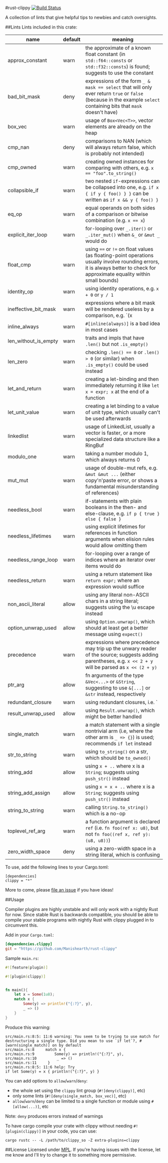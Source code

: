 #rust-clippy
[![Build Status](https://travis-ci.org/Manishearth/rust-clippy.svg?branch=master)](https://travis-ci.org/Manishearth/rust-clippy)

A collection of lints that give helpful tips to newbies and catch oversights.

##Lints
Lints included in this crate:

name                 | default | meaning
---------------------|---------|-----------------------------------------------------------------------------------------------------------------------------------------------------------------------------
approx_constant      | warn    | the approximate of a known float constant (in `std::f64::consts` or `std::f32::consts`) is found; suggests to use the constant
bad_bit_mask         | deny    | expressions of the form `_ & mask == select` that will only ever return `true` or `false` (because in the example `select` containing bits that `mask` doesn't have)
box_vec              | warn    | usage of `Box<Vec<T>>`, vector elements are already on the heap
cmp_nan              | deny    | comparisons to NAN (which will always return false, which is probably not intended)
cmp_owned            | warn    | creating owned instances for comparing with others, e.g. `x == "foo".to_string()`
collapsible_if       | warn    | two nested `if`-expressions can be collapsed into one, e.g. `if x { if y { foo() } }` can be written as `if x && y { foo() }`
eq_op                | warn    | equal operands on both sides of a comparison or bitwise combination (e.g. `x == x`)
explicit_iter_loop   | warn    | for-looping over `_.iter()` or `_.iter_mut()` when `&_` or `&mut _` would do
float_cmp            | warn    | using `==` or `!=` on float values (as floating-point operations usually involve rounding errors, it is always better to check for approximate equality within small bounds)
identity_op          | warn    | using identity operations, e.g. `x + 0` or `y / 1`
ineffective_bit_mask | warn    | expressions where a bit mask will be rendered useless by a comparison, e.g. `(x | 1) > 2`
inline_always        | warn    | `#[inline(always)]` is a bad idea in most cases
len_without_is_empty | warn    | traits and impls that have `.len()` but not `.is_empty()`
len_zero             | warn    | checking `.len() == 0` or `.len() > 0` (or similar) when `.is_empty()` could be used instead
let_and_return       | warn    | creating a let-binding and then immediately returning it like `let x = expr; x` at the end of a function
let_unit_value       | warn    | creating a let binding to a value of unit type, which usually can't be used afterwards
linkedlist           | warn    | usage of LinkedList, usually a vector is faster, or a more specialized data structure like a RingBuf
modulo_one           | warn    | taking a number modulo 1, which always returns 0
mut_mut              | warn    | usage of double-mut refs, e.g. `&mut &mut ...` (either copy'n'paste error, or shows a fundamental misunderstanding of references)
needless_bool        | warn    | if-statements with plain booleans in the then- and else-clause, e.g. `if p { true } else { false }`
needless_lifetimes   | warn    | using explicit lifetimes for references in function arguments when elision rules would allow omitting them
needless_range_loop  | warn    | for-looping over a range of indices where an iterator over items would do
needless_return      | warn    | using a return statement like `return expr;` where an expression would suffice
non_ascii_literal    | allow   | using any literal non-ASCII chars in a string literal; suggests using the \\u escape instead
option_unwrap_used   | allow   | using `Option.unwrap()`, which should at least get a better message using `expect()`
precedence           | warn    | expressions where precedence may trip up the unwary reader of the source; suggests adding parentheses, e.g. `x << 2 + y` will be parsed as `x << (2 + y)`
ptr_arg              | allow   | fn arguments of the type `&Vec<...>` or `&String`, suggesting to use `&[...]` or `&str` instead, respectively
redundant_closure    | warn    | using redundant closures, i.e. `|a| foo(a)` (which can be written as just `foo`)
result_unwrap_used   | allow   | using `Result.unwrap()`, which might be better handled
single_match         | warn    | a match statement with a single nontrivial arm (i.e, where the other arm is `_ => {}`) is used; recommends `if let` instead
str_to_string        | warn    | using `to_string()` on a str, which should be `to_owned()`
string_add           | allow   | using `x + ..` where x is a `String`; suggests using `push_str()` instead
string_add_assign    | allow   | using `x = x + ..` where x is a `String`; suggests using `push_str()` instead
string_to_string     | warn    | calling `String.to_string()` which is a no-op
toplevel_ref_arg     | warn    | a function argument is declared `ref` (i.e. `fn foo(ref x: u8)`, but not `fn foo((ref x, ref y): (u8, u8))`)
zero_width_space     | deny    | using a zero-width space in a string literal, which is confusing

To use, add the following lines to your Cargo.toml:

```
[dependencies]
clippy = "*"
```

More to come, please [file an issue](https://github.com/Manishearth/rust-clippy/issues) if you have ideas!

##Usage

Compiler plugins are highly unstable and will only work with a nightly Rust for now. Since stable Rust is backwards compatible, you should be able to compile your stable programs with nightly Rust with clippy plugged in to circumvent this.

Add in your `Cargo.toml`:
```toml
[dependencies.clippy]
git = "https://github.com/Manishearth/rust-clippy"
```

Sample `main.rs`:
```rust
#![feature(plugin)]

#![plugin(clippy)]


fn main(){
    let x = Some(1u8);
    match x {
        Some(y) => println!("{:?}", y),
        _ => ()
    }
}
```

Produce this warning:
```
src/main.rs:8:5: 11:6 warning: You seem to be trying to use match for destructuring a single type. Did you mean to use `if let`?, #[warn(single_match)] on by default
src/main.rs:8     match x {
src/main.rs:9         Some(y) => println!("{:?}", y),
src/main.rs:10         _ => ()
src/main.rs:11     }
src/main.rs:8:5: 11:6 help: Try
if let Some(y) = x { println!("{:?}", y) }
```

You can add options  to `allow`/`warn`/`deny`:
- the whole set using the `clippy` lint group (`#![deny(clippy)]`, etc)
- only some lints (`#![deny(single_match, box_vec)]`, etc)
- `allow`/`warn`/`deny` can be limited to a single function or module using `#[allow(...)]`, etc

Note: `deny` produces errors instead of warnings

To have cargo compile your crate with clippy without needing `#![plugin(clippy)]`
in your code, you can use:

```
cargo rustc -- -L /path/to/clippy_so -Z extra-plugins=clippy
```

##License
Licensed under [MPL](https://www.mozilla.org/MPL/2.0/). If you're having issues with the license, let me know and I'll try to change it to something more permissive.
